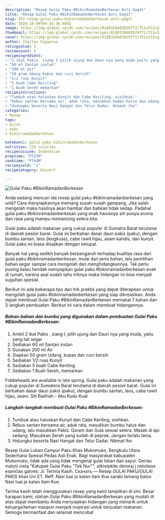 ```yaml
---
description: "Resep Gulai Paku #BikinRamadanBerkesan Anti Gagal"
title: "Resep Gulai Paku #BikinRamadanBerkesan Anti Gagal"
slug: 457-resep-gulai-paku-bikinramadanberkesan-anti-gagal
date: 2020-10-09T04:35:36.698Z
image: https://img-global.cpcdn.com/recipes/01d83284030297f2/751x532cq70/gulai-paku-bikinramadanberkesan-foto-resep-utama.jpg
thumbnail: https://img-global.cpcdn.com/recipes/01d83284030297f2/751x532cq70/gulai-paku-bikinramadanberkesan-foto-resep-utama.jpg
cover: https://img-global.cpcdn.com/recipes/01d83284030297f2/751x532cq70/gulai-paku-bikinramadanberkesan-foto-resep-utama.jpg
author: Charles Figueroa
ratingvalue: 3
reviewcount: 5
recipeingredient:
- "2 ikat Pakis  siang I pilih ujung dan Daun nya yang muda yaitu yang liat segar"
- "60 ml Santan instan"
- "200 ml Air"
- "50 gram Udang kupas dan cuci bersih"
- "1/2 ruas Kunyit"
- "5 buah Cabe Keriting"
- "1 Buah Sereh memarkan"
recipeinstructions:
- "Tumbuk atau haluskan Kunyit dan Cabe Keriting, sisihkan."
- "Rebus santan bersama air, aduk rata, masukkan bumbu halus dan udang, lalu masukkan Pakis. Garam dan Gula sesuai selera. Masak di api sedang. Masukkan Sereh yang sudah di peprak. Jangan terlalu lama."
- "Hidungku beserta Nasi Hangat dan Telur Dadar. Nikmat lho"
categories:
- Resep
tags:
- gulai
- paku
- bikinramadanberkesan

katakunci: gulai paku bikinramadanberkesan 
nutrition: 229 calories
recipecuisine: Indonesian
preptime: "PT25M"
cooktime: "PT44M"
recipeyield: "2"
recipecategory: Dessert

---
```



![Gulai Paku #BikinRamadanBerkesan](https://img-global.cpcdn.com/recipes/01d83284030297f2/751x532cq70/gulai-paku-bikinramadanberkesan-foto-resep-utama.jpg)

Anda sedang mencari ide resep gulai paku #bikinramadanberkesan yang unik? Cara menyiapkannya memang susah-susah gampang. Jika salah mengolah maka hasilnya akan hambar dan bahkan tidak sedap. Padahal gulai paku #bikinramadanberkesan yang enak harusnya sih punya aroma dan rasa yang mampu memancing selera kita.

Gulai paku adalah makanan yang cukup populer di Sumatra Barat terutama di daerah pesisir barat. Gulai ini berbahan dasar daun pakis (paku), dengan bumbu santan, laos (lengkuas), cabe rawit hijau, asam kandis, dan kunyit. Gulai paku ini biasa disajikan dengan ketupat.

Banyak hal yang sedikit banyak berpengaruh terhadap kualitas rasa dari gulai paku #bikinramadanberkesan, mulai dari jenis bahan, lalu pemilihan bahan segar sampai cara mengolah dan menghidangkannya. Tak perlu pusing kalau hendak menyiapkan gulai paku #bikinramadanberkesan enak di rumah, karena asal sudah tahu triknya maka hidangan ini bisa menjadi suguhan spesial.


Berikut ini ada beberapa tips dan trik praktis yang dapat diterapkan untuk mengolah gulai paku #bikinramadanberkesan yang siap dikreasikan. Anda dapat membuat Gulai Paku #BikinRamadanBerkesan memakai 7 bahan dan 3 langkah pembuatan. Berikut ini cara dalam membuat hidangannya.

<!--inarticleads1-->

##### Bahan-bahan dan bumbu yang digunakan dalam pembuatan Gulai Paku #BikinRamadanBerkesan:

1. Ambil 2 ikat Pakis , siang I, pilih ujung dan Daun nya yang muda, yaitu yang liat segar
1. Sediakan 60 ml Santan instan
1. Gunakan 200 ml Air
1. Siapkan 50 gram Udang, kupas dan cuci bersih
1. Sediakan 1/2 ruas Kunyit
1. Sediakan 5 buah Cabe Keriting
1. Sediakan 1 Buah Sereh, memarkan


Fiddleheads are available in late spring. Gulai paku adalah makanan yang cukup populer di Sumatera Barat terutama di daerah pesisir barat. Gulai ini berbahan dasar daun pakis (paku), dengan bumbu santan, laos, cabe rawit hijau, asam. Siti Badriah - Aku Kudu Kuat 

<!--inarticleads2-->

##### Langkah-langkah membuat Gulai Paku #BikinRamadanBerkesan:

1. Tumbuk atau haluskan Kunyit dan Cabe Keriting, sisihkan.
1. Rebus santan bersama air, aduk rata, masukkan bumbu halus dan udang, lalu masukkan Pakis. Garam dan Gula sesuai selera. Masak di api sedang. Masukkan Sereh yang sudah di peprak. Jangan terlalu lama.
1. Hidungku beserta Nasi Hangat dan Telur Dadar. Nikmat lho


Resep Gulai Lokan Campur Paku Khas Mukomuko, Bengkulu Utara Sederhana Spesial Pedas Asli Enak. Bagi masyarakat kabupaten Mukomuko, tidak ada yang tidak mengenal gulai lokan dan sayur. Geriau matyti vietą &#34;Katupek Gulai Paku &#34;Tek Nur&#34;&#34;, atkreipkite dėmesį į netoliese esančias gatves: Jl. Terima Kasih. Скачать — Resep GULAI PAKU/GULAI PAKIS khas Uni ET. Reff: Nasi tuai jo katan itam Kue sarabi lamang baluo Nasi tuai jo katan itam Kue. 

Terima kasih telah menggunakan resep yang kami tampilkan di sini. Besar harapan kami, olahan Gulai Paku #BikinRamadanBerkesan yang mudah di atas dapat membantu Anda menyiapkan hidangan yang menarik untuk keluarga/teman maupun menjadi inspirasi untuk berjualan makanan. Semoga bermanfaat dan selamat mencoba!
